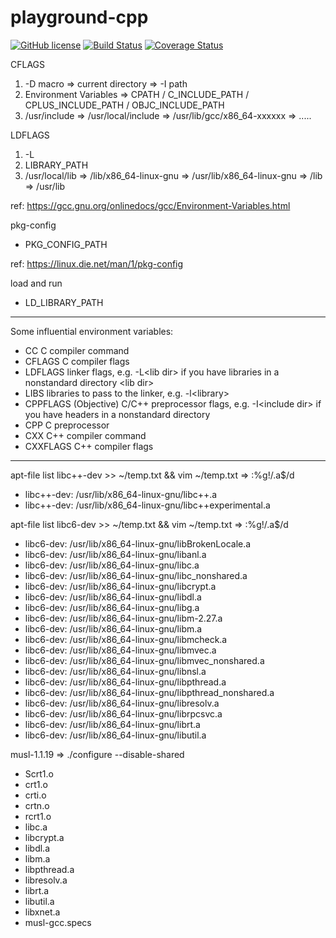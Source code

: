 # playground-cpp

[![GitHub license](https://img.shields.io/github/license/aggresss/playground-cpp.svg)](https://github.com/aggresss/playground-cpp/blob/master/LICENSE)
[![Build Status](https://www.travis-ci.org/aggresss/playground-cpp.svg?branch=master)](https://www.travis-ci.org/aggresss/playground-cpp)
[![Coverage Status](https://coveralls.io/repos/github/aggresss/playground-cpp/badge.svg?branch=master)](https://coveralls.io/github/aggresss/playground-cpp?branch=master)

CFLAGS
  1. -D macro => current directory => -I path
  2. Environment Variables => CPATH / C_INCLUDE_PATH / CPLUS_INCLUDE_PATH / OBJC_INCLUDE_PATH
  3. /usr/include => /usr/local/include => /usr/lib/gcc/x86_64-xxxxxx => .....

LDFLAGS
  1. -L
  2. LIBRARY_PATH
  3. /usr/local/lib => /lib/x86_64-linux-gnu => /usr/lib/x86_64-linux-gnu => /lib => /usr/lib

ref: https://gcc.gnu.org/onlinedocs/gcc/Environment-Variables.html

pkg-config
  - PKG_CONFIG_PATH
  
ref: https://linux.die.net/man/1/pkg-config

load and run
- LD_LIBRARY_PATH

---

Some influential environment variables:
 - CC          C compiler command
 - CFLAGS      C compiler flags
 - LDFLAGS     linker flags, e.g. -L\<lib dir\> if you have libraries in a<br>
              nonstandard directory \<lib dir\>
 - LIBS        libraries to pass to the linker, e.g. -l\<library\>
 - CPPFLAGS    (Objective) C/C++ preprocessor flags, e.g. -I\<include dir\> if<br>
              you have headers in a nonstandard directory <include dir>
 - CPP         C preprocessor
 - CXX         C++ compiler command
 - CXXFLAGS    C++ compiler flags

---

apt-file list libc++-dev >> ~/temp.txt && vim ~/temp.txt => :%g!/.a$/d
- libc++-dev: /usr/lib/x86_64-linux-gnu/libc++.a
- libc++-dev: /usr/lib/x86_64-linux-gnu/libc++experimental.a

apt-file list libc6-dev >> ~/temp.txt && vim ~/temp.txt => :%g!/.a$/d
- libc6-dev: /usr/lib/x86_64-linux-gnu/libBrokenLocale.a
- libc6-dev: /usr/lib/x86_64-linux-gnu/libanl.a
- libc6-dev: /usr/lib/x86_64-linux-gnu/libc.a
- libc6-dev: /usr/lib/x86_64-linux-gnu/libc_nonshared.a
- libc6-dev: /usr/lib/x86_64-linux-gnu/libcrypt.a
- libc6-dev: /usr/lib/x86_64-linux-gnu/libdl.a
- libc6-dev: /usr/lib/x86_64-linux-gnu/libg.a
- libc6-dev: /usr/lib/x86_64-linux-gnu/libm-2.27.a
- libc6-dev: /usr/lib/x86_64-linux-gnu/libm.a
- libc6-dev: /usr/lib/x86_64-linux-gnu/libmcheck.a
- libc6-dev: /usr/lib/x86_64-linux-gnu/libmvec.a
- libc6-dev: /usr/lib/x86_64-linux-gnu/libmvec_nonshared.a
- libc6-dev: /usr/lib/x86_64-linux-gnu/libnsl.a
- libc6-dev: /usr/lib/x86_64-linux-gnu/libpthread.a
- libc6-dev: /usr/lib/x86_64-linux-gnu/libpthread_nonshared.a
- libc6-dev: /usr/lib/x86_64-linux-gnu/libresolv.a
- libc6-dev: /usr/lib/x86_64-linux-gnu/librpcsvc.a
- libc6-dev: /usr/lib/x86_64-linux-gnu/librt.a
- libc6-dev: /usr/lib/x86_64-linux-gnu/libutil.a

musl-1.1.19 => ./configure --disable-shared
- Scrt1.o
- crt1.o
- crti.o
- crtn.o
- rcrt1.o
- libc.a
- libcrypt.a
- libdl.a
- libm.a
- libpthread.a
- libresolv.a
- librt.a
- libutil.a
- libxnet.a
- musl-gcc.specs

